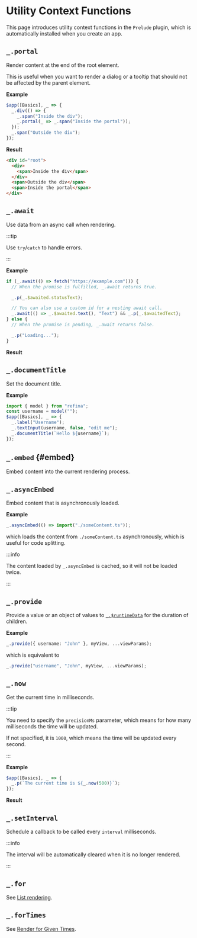 <script setup>
import AsyncFetchVue from "snippets/async-fetch.vue";
import NowVue from "snippets/now.vue";
</script>

# Utility Context Functions

This page introduces utility context functions in the `Prelude` plugin, which is automatically installed when you create an app.

## `_.portal`

Render content at the end of the root element.

This is useful when you want to render a dialog or a tooltip that should not be affected by the parent element.

**Example**

```ts {4}
$app([Basics], _ => {
  _.div(() => {
    _.span("Inside the div");
    _.portal(_ => _.span("Inside the portal"));
  });
  _.span("Outside the div");
});
```

**Result**

```html {6}
<div id="root">
  <div>
    <span>Inside the div</span>
  </div>
  <span>Outside the div</span>
  <span>Inside the portal</span>
</div>
```

## `_.await`

Use data from an async call when rendering.

:::tip

Use `try`/`catch` to handle errors.

:::

**Example**

```ts {1,7}
if (_.await(() => fetch("https://example.com"))) {
  // When the promise is fulfilled, _.await returns true.

  _.p(_.$awaited.statusText);

  // You can also use a custom id for a nesting await call.
  _.await(() => _.$awaited.text(), "Text") && _.p(_.$awaitedText);
} else {
  // When the promise is pending, _.await returns false.

  _.p("Loading...");
}
```

**Result**

<AsyncFetchVue/>

## `_.documentTitle`

Set the document title.

**Example**

```ts {6}
import { model } from "refina";
const username = model("");
$app([Basics], _ => {
  _.label("Username");
  _.textInput(username, false, "edit me");
  _.documentTitle(`Hello ${username}`);
});
```

## `_.embed` {#embed}

Embed content into the current rendering process.

## `_.asyncEmbed`

Embed content that is asynchronously loaded.

**Example**

```ts
_.asyncEmbed(() => import("./someContent.ts"));
```

which loads the content from `./someContent.ts` asynchronously, which is useful for code splitting.

:::info

The content loaded by `_.asyncEmbed` is cached, so it will not be loaded twice.

:::

## `_.provide`

Provide a value or an object of values to [`_.$runtimeData`](./directives.md#runtime-data) for the duration of children.

**Example**

```ts
_.provide({ username: "John" }, myView, ...viewParams);
```

which is equivalent to

```ts
_.provide("username", "John", myView, ...viewParams);
```

## `_.now`

Get the current time in milliseconds.

:::tip

You need to specify the `precisionMs` parameter, which means for how many milliseconds the time will be updated.

If not specified, it is `1000`, which means the time will be updated every second.

:::

**Example**

```ts
$app([Basics], _ => {
  _.p(`The current time is ${_.now(500)}`);
});
```

**Result**

<NowVue/>

## `_.setInterval`

Schedule a callback to be called every `interval` milliseconds.

:::info

The interval will be automatically cleared when it is no longer rendered.

:::

## `_.for`

See [List rendering](../essentials/list).

## `_.forTimes`

See [Render for Given Times](../essentials/list#for-times).
